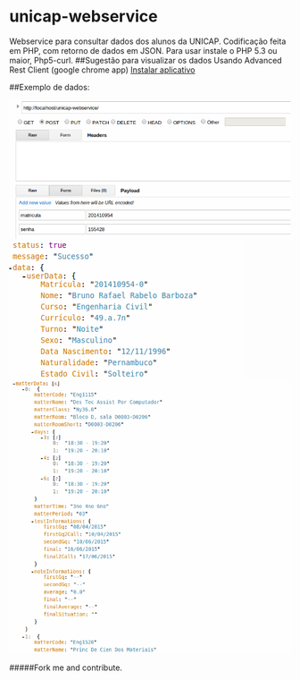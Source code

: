 # unicap-webservice
Webservice para consultar dados dos alunos da UNICAP.
Codificação feita em PHP, com retorno de dados em JSON.
Para usar instale o PHP 5.3 ou maior, Php5-curl.
##Sugestão para visualizar os dados
Usando Advanced Rest Client (google chrome app)
[Instalar aplicativo](https://chrome.google.com/webstore/detail/advanced-rest-client/hgmloofddffdnphfgcellkdfbfbjeloo?utm_source=chrome-ntp-icon)

##Exemplo de dados:

![Link localhost metodo Post](./images/usage1.png "Link localhost metodo Post")
![Dados do usuário](./images/usage2.png "Usuário")
![Dados de uma matéria](./images/usage3.png "Matéria")


#####Fork me and contribute.